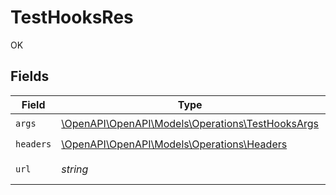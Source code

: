 # TestHooksRes

OK


## Fields

| Field                                                                                        | Type                                                                                         | Required                                                                                     | Description                                                                                  | Example                                                                                      |
| -------------------------------------------------------------------------------------------- | -------------------------------------------------------------------------------------------- | -------------------------------------------------------------------------------------------- | -------------------------------------------------------------------------------------------- | -------------------------------------------------------------------------------------------- |
| `args`                                                                                       | [\OpenAPI\OpenAPI\Models\Operations\TestHooksArgs](../../Models/Operations/TestHooksArgs.md) | :heavy_check_mark:                                                                           | N/A                                                                                          |                                                                                              |
| `headers`                                                                                    | [\OpenAPI\OpenAPI\Models\Operations\Headers](../../Models/Operations/Headers.md)             | :heavy_check_mark:                                                                           | N/A                                                                                          |                                                                                              |
| `url`                                                                                        | *string*                                                                                     | :heavy_check_mark:                                                                           | N/A                                                                                          | http://localhost:35123/anything/hooks?someParam=overriddenParam                              |